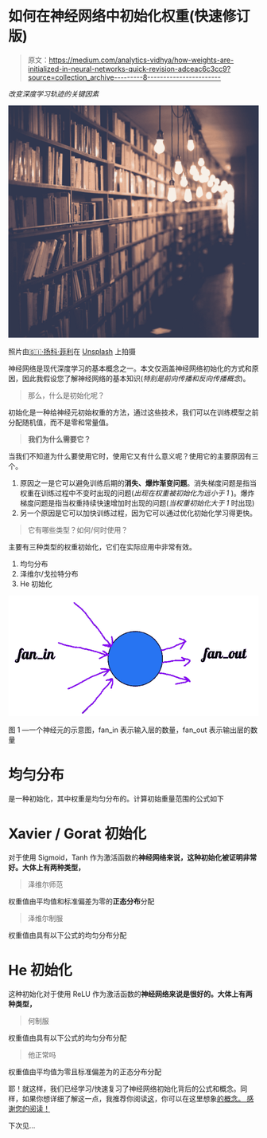 # 如何在神经网络中初始化权重(快速修订版)

> 原文：<https://medium.com/analytics-vidhya/how-weights-are-initialized-in-neural-networks-quick-revision-adceac6c3cc9?source=collection_archive---------8----------------------->

*改变深度学习轨迹的关键因素*

![](img/5aed04d3b9f307f9a38374a6465bea8a.png)

照片由[🇸🇮·扬科·菲利](https://unsplash.com/@itfeelslikefilm?utm_source=medium&utm_medium=referral)在 [Unsplash](https://unsplash.com?utm_source=medium&utm_medium=referral) 上拍摄

神经网络是现代深度学习的基本概念之一。本文仅涵盖神经网络初始化的方式和原因，因此我假设您了解神经网络的基本知识(*特别是前向传播和反向传播概念*)。

> 那么，什么是初始化呢？

初始化是一种给神经元初始权重的方法，通过这些技术，我们可以在训练模型之前分配随机值，而不是零和常量值。

> **我们为什么需要它？**

当我们不知道为什么要使用它时，使用它又有什么意义呢？使用它的主要原因有三个。

1.  原因之一是它可以避免训练后期的**消失、爆炸渐变问题**。消失梯度问题是指当权重在训练过程中不变时出现的问题(*出现在权重被初始化为远小于 1* )。爆炸梯度问题是指当权重持续快速增加时出现的问题(*当权重初始化大于 1* 时出现)
2.  另一个原因是它可以加快训练过程，因为它可以通过优化初始化学习得更快。

> 它有哪些类型？如何/何时使用？

主要有三种类型的权重初始化，它们在实际应用中非常有效。

1.  均匀分布
2.  泽维尔/戈拉特分布
3.  He 初始化

![](img/918a5864af1c1f435dbd6442115085d7.png)

图 1 —一个神经元的示意图，fan_in 表示输入层的数量，fan_out 表示输出层的数量

# 均匀分布

是一种初始化，其中权重是均匀分布的。计算初始重量范围的公式如下

# Xavier / Gorat 初始化

对于使用 Sigmoid，Tanh 作为激活函数的**神经网络来说，这种初始化被证明非常好。大体上有两种类型，**

> 泽维尔师范

权重值由平均值和标准偏差为零的**正态分布**分配

> 泽维尔制服

权重值由具有以下公式的均匀分布分配

# He 初始化

这种初始化对于使用 ReLU 作为激活函数的**神经网络来说是很好的。大体上有两种类型，**

> 何制服

权重值由具有以下公式的均匀分布分配

> 他正常吗

权重值由平均值为零且标准偏差为的正态分布分配

耶！就这样，我们已经学习/快速复习了神经网络初始化背后的公式和概念。同样，如果你想详细了解这一点，我推荐你阅读[这](https://machinelearningmastery.com/weight-initialization-for-deep-learning-neural-networks/#:~:text=The%20normalized%20xavier%20initialization%20method,number%20of%20outputs%20from%20the)，你可以在这里想象[的概念。
感谢您的阅读！](https://www.deeplearning.ai/ai-notes/initialization/)

下次见…
